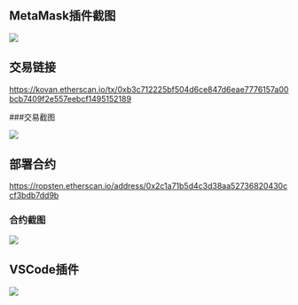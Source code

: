 
## MetaMask插件截图


![](https://github.com/bigbigpeng3/OUKE_HomeWork/W1-1/20220222metamask.png)





## 交易链接


<https://kovan.etherscan.io/tx/0xb3c712225bf504d6ce847d6eae7776157a00bcb7409f2e557eebcf1495152189>

###交易截图


![](https://github.com/bigbigpeng3/OUKE_HomeWork/W1-1/20220222_tx.png)



## 部署合约

<https://ropsten.etherscan.io/address/0x2c1a71b5d4c3d38aa52736820430ccf3bdb7dd9b>


### 合约截图

![](https://github.com/bigbigpeng3/OUKE_HomeWork/W1-1/20220222_contract.png)


## VSCode插件

![](https://github.com/bigbigpeng3/OUKE_HomeWork/W1-1/20220222_vscode.png)

